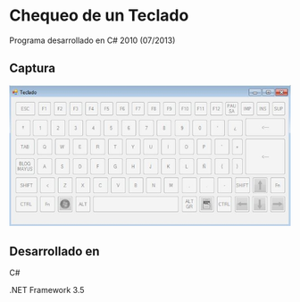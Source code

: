 
# Chequeo de un Teclado

Programa desarrollado en C# 2010 (07/2013)


## Captura

![App Screenshot](https://raw.githubusercontent.com/diegobiasatti/CheckTeclado/main/vista.JPG)



##  Desarrollado en
C# 

.NET Framework 3.5

